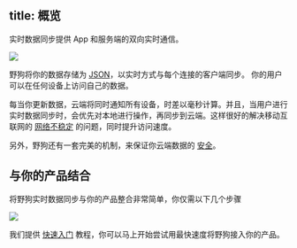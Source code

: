 title: 概览
---

实时数据同步提供 App 和服务端的双向实时通信。

![](http://7u2r36.com1.z0.glb.clouddn.com/16-8-18/26509794.jpg)

野狗将你的数据存储为 [JSON](http://daringfireball.net/projects/markdown/syntax)，以实时方式与每个连接的客户端同步。 你的用户可以在任何设备上访问自己的数据。

每当你更新数据，云端将同时通知所有设备，时差以毫秒计算。并且，当用户进行实时数据同步时，会优先对本地进行操作，再同步到云端。这样很好的解决移动互联网的 [网络不稳定](http://daringfireball.net/projects/markdown/syntax) 的问题，同时提升访问速度。

另外，野狗还有一套完美的机制，来保证你云端数据的 [安全](http://daringfireball.net/projects/markdown/syntax)。

## 与你的产品结合

将野狗实时数据同步与你的产品整合非常简单，你仅需以下几个步骤

![](http://7u2r36.com1.z0.glb.clouddn.com/16-8-18/9811229.jpg)

我们提供 [快速入门]() 教程，你可以马上开始尝试用最快速度将野狗接入你的产品。

[image-1]:	http://7u2r36.com1.z0.glb.clouddn.com/16-8-18/26509794.jpg
[image-2]:	http://7u2r36.com1.z0.glb.clouddn.com/16-8-18/41967848.jpg
[image-3]:	http://7u2r36.com1.z0.glb.clouddn.com/16-8-18/91691674.jpg
[image-4]:	http://7u2r36.com1.z0.glb.clouddn.com/16-8-18/55607911.jpg
[image-5]:	http://7u2r36.com1.z0.glb.clouddn.com/16-8-18/43298064.jpg
[image-6]:	http://7u2r36.com1.z0.glb.clouddn.com/16-8-18/33196242.jpg
[image-7]:	http://7u2r36.com1.z0.glb.clouddn.com/16-8-18/42457934.jpg
[image-8]:	http://7u2r36.com1.z0.glb.clouddn.com/16-8-18/71674491.jpg
[image-9]:	http://7u2r36.com1.z0.glb.clouddn.com/16-8-18/55654759.jpg
[image-10]:	http://7u2r36.com1.z0.glb.clouddn.com/16-8-18/65615087.jpg
[image-11]:	http://7u2r36.com1.z0.glb.clouddn.com/16-8-18/9811229.jpg
